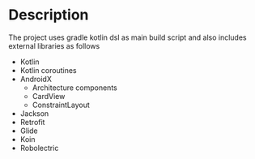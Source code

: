 # Description
The project uses gradle kotlin dsl as main build script and also includes external libraries as follows

- Kotlin
- Kotlin coroutines
- AndroidX
  - Architecture components
  - CardView
  - ConstraintLayout
- Jackson
- Retrofit
- Glide
- Koin
- Robolectric


